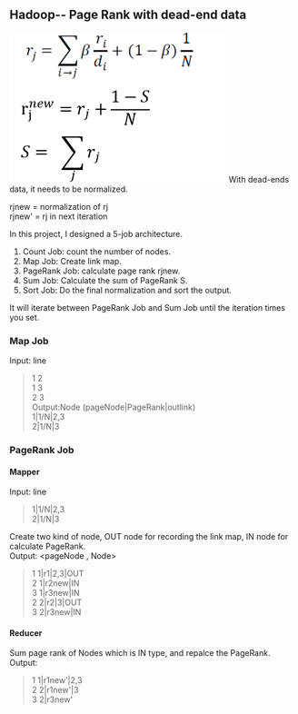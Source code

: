 ## Hadoop-- Page Rank with dead-end data

![alt tag](equation.png)
With dead-ends data, it needs to be normalized.  

rjnew = normalization of rj  
rjnew' =  rj in next iteration   

In this project, I designed a 5-job architecture.    
1. Count Job: count the number of nodes.
2. Map Job: Create link map.
3. PageRank Job: calculate page rank rjnew.
4. Sum Job: Calculate the sum of PageRank  S.
5. Sort Job: Do the final normalization and sort the output.

It will iterate between PageRank Job and Sum Job until the iteration times you set.  

### Map Job
Input: line
> 1   2  
> 1   3  
> 2   3  
Output:Node (pageNode|PageRank|outlink)  
> 1|1/N|2,3  
> 2|1/N|3  

### PageRank Job
#### Mapper
Input: line
> 1|1/N|2,3  
> 2|1/N|3  

Create two kind of node, OUT node for recording the link map, IN node for calculate PageRank.  
Output: <pageNode , Node>  

> 1		1|r1|2,3|OUT  
> 2		1|r2new|IN  
> 3		1|r3new|IN  
> 2		2|r2|3|OUT  
> 3 	2|r3new|IN  

#### Reducer
Sum page rank of Nodes which is IN type, and repalce the PageRank.
Output: <Node>
> 1		1|r1new'|2,3  
> 2		2|r1new'|3  
> 3 	2|r3new'  


